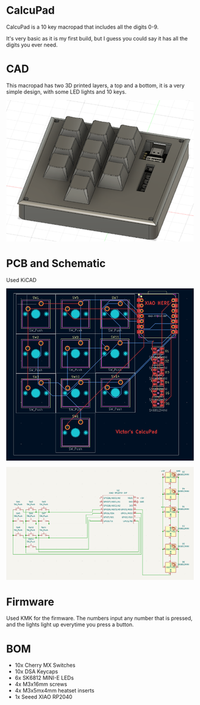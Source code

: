 # CalcuPad

CalcuPad is a 10 key macropad that includes all the digits 0-9.

It's very basic as it is my first build, but I guess you could say it has all the digits you ever need.

# CAD

This macropad has two 3D printed layers, a top and a bottom, it is a very simple design, with some LED lights and 10 keys.

![CAD](https://github.com/BigBrain244466666/CalcuPad/blob/main/CalcuPad/Images/CAD.png)

# PCB and Schematic

Used KiCAD

![PCB](https://github.com/BigBrain244466666/CalcuPad/blob/main/CalcuPad/Images/PCB.png)

![Schematic](https://github.com/BigBrain244466666/CalcuPad/blob/main/CalcuPad/Images/Schematic.png)

# Firmware

Used KMK for the firmware. The numbers input any number that is pressed, and the lights light up everytime you press a button.

# BOM

- 10x Cherry MX Switches
- 10x DSA Keycaps
- 6x SK6812 MINI-E LEDs
- 4x M3x16mm screws
- 4x M3x5mx4mm heatset inserts
- 1x Seeed XIAO RP2040


